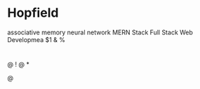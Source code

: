 # Hopfield
associative memory neural network
MERN Stack
 Full Stack Web Developmea
$1
&
%
#
@
!
@
*



@

